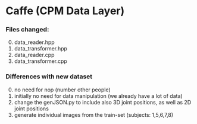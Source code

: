 # Caffe (CPM Data Layer)

### Files changed:
0. data_reader.hpp
0. data_transformer.hpp
0. data_reader.cpp
0. data_transformer.cpp

### Differences with new dataset
0. no need for nop (number other people)
0. initially no need for data manipulation (we already have a lot of data)
0. change the genJSON.py to include also 3D joint positions, as well as 2D joint positions
0. generate individual images from the train-set (subjects: 1,5,6,7,8)



